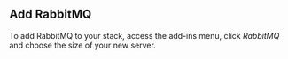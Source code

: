 <!-- post: -->


## Add RabbitMQ
To add RabbitMQ to your stack, access the add-ins menu, click _RabbitMQ_ and choose the size of your new server.
